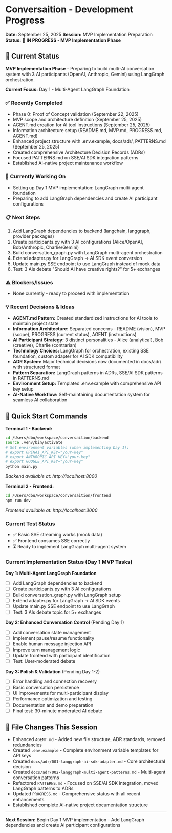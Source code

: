 # Conversaition - Development Progress

**Date:** September 25, 2025
**Session:** MVP Implementation Preparation
**Status:** 🔄 **IN PROGRESS - MVP Implementation Phase**

## 🎯 Current Status

**MVP Implementation Phase** - Preparing to build multi-AI conversation system with 3 AI participants (OpenAI, Anthropic, Gemini) using LangGraph orchestration.

**Current Focus:** Day 1 - Multi-Agent LangGraph Foundation

### ✅ Recently Completed
- Phase 0: Proof of Concept validation (September 22, 2025)
- MVP scope and architecture definition (September 25, 2025)
- AGENT.md creation for AI tool instructions (September 25, 2025)
- Information architecture setup (README.md, MVP.md, PROGRESS.md, AGENT.md)
- Enhanced project structure with .env.example, docs/adr/, PATTERNS.md (September 25, 2025)
- Created comprehensive Architecture Decision Records (ADRs)
- Focused PATTERNS.md on SSE/AI SDK integration patterns
- Established AI-native project maintenance workflow

### 🔄 Currently Working On
- Setting up Day 1 MVP implementation: LangGraph multi-agent foundation
- Preparing to add LangGraph dependencies and create AI participant configurations

### 📋 Next Steps
1. Add LangGraph dependencies to backend (langchain, langgraph, provider packages)
2. Create participants.py with 3 AI configurations (Alice/OpenAI, Bob/Anthropic, Charlie/Gemini)
3. Build conversation_graph.py with LangGraph multi-agent orchestration
4. Extend adapter.py for LangGraph → AI SDK event conversion
5. Update main.py SSE endpoint to use LangGraph instead of mock data
6. Test: 3 AIs debate "Should AI have creative rights?" for 5+ exchanges

### ⚠️ Blockers/Issues
- None currently - ready to proceed with implementation

### 💡 Recent Decisions & Ideas
- **AGENT.md Pattern:** Created standardized instructions for AI tools to maintain project state
- **Information Architecture:** Separated concerns - README (vision), MVP (scope), PROGRESS (current status), AGENT (instructions)
- **AI Participant Strategy:** 3 distinct personalities - Alice (analytical), Bob (creative), Charlie (contrarian)
- **Technology Choices:** LangGraph for orchestration, existing SSE foundation, custom adapter for AI SDK compatibility
- **ADR System:** Major technical decisions now documented in docs/adr/ with structured format
- **Pattern Separation:** LangGraph patterns in ADRs, SSE/AI SDK patterns in PATTERNS.md
- **Environment Setup:** Templated .env.example with comprehensive API key setup
- **AI-Native Workflow:** Self-maintaining documentation system for seamless AI collaboration

## 🔧 Quick Start Commands

**Terminal 1 - Backend:**
```bash
cd /Users/dbu/workspace/conversaition/backend
source .venv/bin/activate
# Set environment variables (when implementing Day 1):
# export OPENAI_API_KEY="your-key"
# export ANTHROPIC_API_KEY="your-key"
# export GOOGLE_API_KEY="your-key"
python main.py
```
*Backend available at: http://localhost:8000*

**Terminal 2 - Frontend:**
```bash
cd /Users/dbu/workspace/conversaition/frontend
npm run dev
```
*Frontend available at: http://localhost:3000*

### Current Test Status
- ✅ Basic SSE streaming works (mock data)
- ✅ Frontend consumes SSE correctly
- ⏳ Ready to implement LangGraph multi-agent system

### Current Implementation Status (Day 1 MVP Tasks)

**Day 1: Multi-Agent LangGraph Foundation**
- [ ] Add LangGraph dependencies to backend
- [ ] Create participants.py with 3 AI configurations
- [ ] Build conversation_graph.py with LangGraph setup
- [ ] Extend adapter.py for LangGraph → AI SDK events
- [ ] Update main.py SSE endpoint to use LangGraph
- [ ] Test: 3 AIs debate topic for 5+ exchanges

**Day 2: Enhanced Conversation Control** (Pending Day 1)
- [ ] Add conversation state management
- [ ] Implement pause/resume functionality
- [ ] Enable human message injection API
- [ ] Improve turn management logic
- [ ] Update frontend with participant identification
- [ ] Test: User-moderated debate

**Day 3: Polish & Validation** (Pending Day 1-2)
- [ ] Error handling and connection recovery
- [ ] Basic conversation persistence
- [ ] UI improvements for multi-participant display
- [ ] Performance optimization and testing
- [ ] Documentation and demo preparation
- [ ] Final test: 30-minute moderated AI debate

## 📁 File Changes This Session
- Enhanced `AGENT.md` - Added new file structure, ADR standards, removed redundancies
- Created `.env.example` - Complete environment variable templates for API keys
- Created `docs/adr/001-langgraph-ai-sdk-adapter.md` - Core architectural decision
- Created `docs/adr/002-langgraph-multi-agent-patterns.md` - Multi-agent conversation patterns
- Refactored `PATTERNS.md` - Focused on SSE/AI SDK integration, moved LangGraph patterns to ADRs
- Updated `PROGRESS.md` - Comprehensive status with all recent enhancements
- Established complete AI-native project documentation structure

---
**Next Session:** Begin Day 1 MVP implementation - Add LangGraph dependencies and create AI participant configurations